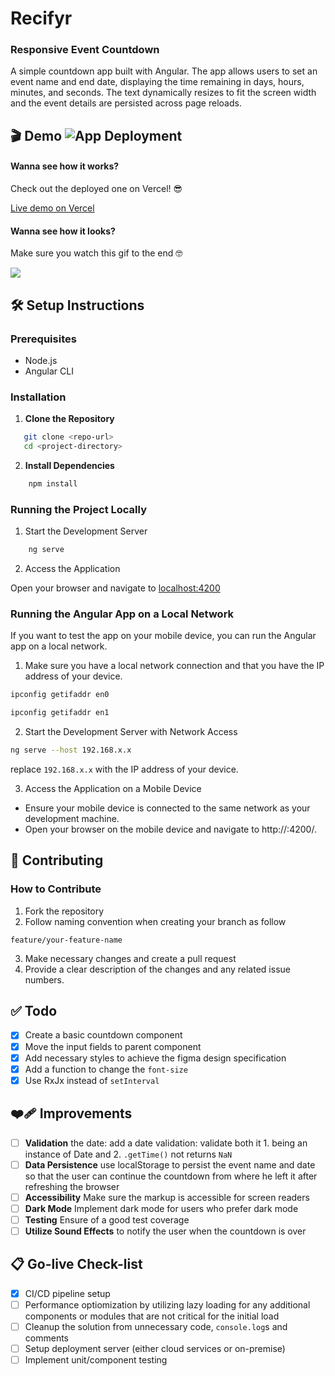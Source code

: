 # Recifyr
### Responsive Event Countdown
A simple countdown app built with Angular. The app allows users to set an event name and end date, displaying the time remaining in days, hours, minutes, and seconds. The text dynamically resizes to fit the screen width and the event details are persisted across page reloads.

## 🎬 Demo ![App Deployment](https://deploy-badge.vercel.app/?url=https://recifyr.vercel.app/)

#### Wanna see how it works? 
Check out the deployed one on Vercel! 😎

[Live demo on Vercel](https://recifyr.vercel.app/)

#### Wanna see how it looks?
Make sure you watch this gif to the end 🤓

![](https://pouch.jumpshare.com/preview/yD_FVvWfG4wvFTVNk9p4XYgo_SqT3upLu1zaqGPutocgEhYEExEiSJuFj9KXcHMDfdIhnZqhayihPGFXeMk5NGCgRYRs6SxhsgDWTyELooU)

## 🛠️ Setup Instructions

### Prerequisites
- Node.js
- Angular CLI

### Installation
1. **Clone the Repository**

```bash
   git clone <repo-url>
   cd <project-directory>
```

2. **Install Dependencies**

```bash
    npm install
```

### Running the Project Locally

1. Start the Development Server

```bash
    ng serve
```

2. Access the Application

Open your browser and navigate to [localhost:4200](http://localhost:4200/)

### Running the Angular App on a Local Network
If you want to test the app on your mobile device, you can run the Angular app on a local network.

1. Make sure you have a local network connection and that you have the IP address of your device.

```bash
ipconfig getifaddr en0

ipconfig getifaddr en1
```
2. Start the Development Server with Network Access
```bash
ng serve --host 192.168.x.x 
```
replace `192.168.x.x` with the IP address of your device.

3. Access the Application on a Mobile Device
- Ensure your mobile device is connected to the same network as your development machine.
- Open your browser on the mobile device and navigate to http://<your-ip-address>:4200/.


## 🤝 Contributing

### How to Contribute
1. Fork the repository
2. Follow naming convention when creating your branch as follow

`feature/your-feature-name`

3. Make necessary changes and create a pull request
4. Provide a clear description of the changes and any related issue numbers.

## ✅ Todo
- [x] Create a basic countdown component
- [x] Move the input fields to parent component
- [x] Add necessary styles to achieve the figma design specification
- [x] Add a function to change the `font-size`
- [x] Use RxJx instead of `setInterval`

## ❤️‍🩹 Improvements
- [ ] **Validation** the date: add a date validation: validate both it 1. being an instance of Date and 2. `.getTime()` not returns `NaN`
- [ ] **Data Persistence** use localStorage to persist the event name and date so that the user can continue the countdown from where he left it after refreshing the browser
- [ ] **Accessibility** Make sure the markup is accessible for screen readers
- [ ] **Dark Mode** Implement dark mode for users who prefer dark mode
- [ ] **Testing** Ensure of a good test coverage
- [ ] **Utilize Sound Effects** to notify the user when the countdown is over

## 📋 Go-live Check-list
- [x] CI/CD pipeline setup
- [ ] Performance optiomization by utilizing lazy loading for any additional components or modules that are not critical for the initial load
- [ ] Cleanup the solution from unnecessary code, `console.log`s and comments
- [ ] Setup deployment server (either cloud services or on-premise)
- [ ] Implement unit/component testing